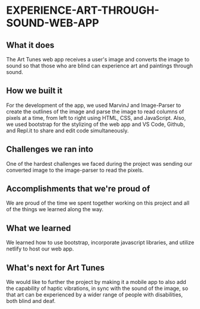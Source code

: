 # EXPERIENCE-ART-THROUGH-SOUND-WEB-APP
## What it does
The Art Tunes web app receives a user's image and converts the image to sound so that those who are blind can experience art and paintings through sound.

## How we built it
For the development of the app, we used MarvinJ and Image-Parser to create the outlines of the image and parse the image to read columns of pixels at a time, from left to right using HTML, CSS, and JavaScript. Also, we used bootstrap for the stylizing of the web app and VS Code, Github, and Repl.it to share and edit code simultaneously.

## Challenges we ran into
One of the hardest challenges we faced during the project was sending our converted image to the image-parser to read the pixels.

## Accomplishments that we're proud of
We are proud of the time we spent together working on this project and all of the things we learned along the way.

## What we learned
We learned how to use bootstrap, incorporate javascript libraries, and utilize netlify to host our web app.

## What's next for Art Tunes
We would like to further the project by making it a mobile app to also add the capability of haptic vibrations, in sync with the sound of the image, so that art can be experienced by a wider range of people with disabilities, both blind and deaf.
